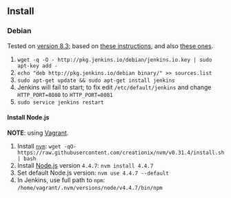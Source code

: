 ## Install

### Debian

Tested on [version 8.3](https://www.debian.org/News/2016/20160123); based on [these instructions](http://pkg.jenkins-ci.org/debian/), and also [these ones](https://wiki.jenkins-ci.org/display/JENKINS/Installing+Jenkins+on+Ubuntu).

1. `wget -q -O - http://pkg.jenkins.io/debian/jenkins.io.key | sudo apt-key add -`
2. `echo "deb http://pkg.jenkins.io/debian binary/" >> sources.list`
3. `sudo apt-get update && sudo apt-get install jenkins`
4. Jenkins will fail to start; to fix edit `/etc/default/jenkins` and change `HTTP_PORT=8080` to `HTTP_PORT=8081`
5. `sudo service jenkins restart`

#### Install Node.js

__NOTE__: using [Vagrant](https://www.vagrantup.com/).

1. Install [`nvm`](https://github.com/creationix/nvm): `wget -qO- https://raw.githubusercontent.com/creationix/nvm/v0.31.4/install.sh | bash`
2. Install [Node.js](http://nodejs.org/) version `4.4.7`: `nvm install 4.4.7`
3. Set default Node.js version: `nvm use 4.4.7 --default`
4. In Jenkins, use full path to `npm`: `/home/vagrant/.nvm/versions/node/v4.4.7/bin/npm`
